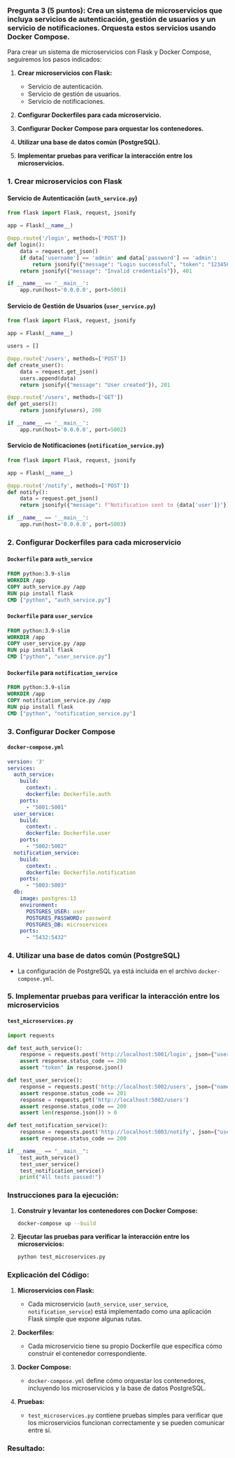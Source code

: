 ### Pregunta 3 (5 puntos): Crea un sistema de microservicios que incluya servicios de autenticación, gestión de usuarios y un servicio de notificaciones. Orquesta estos servicios usando Docker Compose.

Para crear un sistema de microservicios con Flask y Docker Compose, seguiremos los pasos indicados:

1. **Crear microservicios con Flask:**
   - Servicio de autenticación.
   - Servicio de gestión de usuarios.
   - Servicio de notificaciones.

2. **Configurar Dockerfiles para cada microservicio.**
3. **Configurar Docker Compose para orquestar los contenedores.**
4. **Utilizar una base de datos común (PostgreSQL).**
5. **Implementar pruebas para verificar la interacción entre los microservicios.**

### 1. Crear microservicios con Flask

#### Servicio de Autenticación (`auth_service.py`)
```python
from flask import Flask, request, jsonify

app = Flask(__name__)

@app.route('/login', methods=['POST'])
def login():
    data = request.get_json()
    if data['username'] == 'admin' and data['password'] == 'admin':
        return jsonify({"message": "Login successful", "token": "123456"}), 200
    return jsonify({"message": "Invalid credentials"}), 401

if __name__ == '__main__':
    app.run(host='0.0.0.0', port=5001)
```

#### Servicio de Gestión de Usuarios (`user_service.py`)
```python
from flask import Flask, request, jsonify

app = Flask(__name__)

users = []

@app.route('/users', methods=['POST'])
def create_user():
    data = request.get_json()
    users.append(data)
    return jsonify({"message": "User created"}), 201

@app.route('/users', methods=['GET'])
def get_users():
    return jsonify(users), 200

if __name__ == '__main__':
    app.run(host='0.0.0.0', port=5002)
```

#### Servicio de Notificaciones (`notification_service.py`)
```python
from flask import Flask, request, jsonify

app = Flask(__name__)

@app.route('/notify', methods=['POST'])
def notify():
    data = request.get_json()
    return jsonify({"message": f"Notification sent to {data['user']}"}), 200

if __name__ == '__main__':
    app.run(host='0.0.0.0', port=5003)
```

### 2. Configurar Dockerfiles para cada microservicio

#### `Dockerfile` para `auth_service`
```Dockerfile
FROM python:3.9-slim   
WORKDIR /app
COPY auth_service.py /app
RUN pip install flask
CMD ["python", "auth_service.py"]
```

#### `Dockerfile` para `user_service`
```Dockerfile
FROM python:3.9-slim
WORKDIR /app
COPY user_service.py /app
RUN pip install flask
CMD ["python", "user_service.py"]
```

#### `Dockerfile` para `notification_service`
```Dockerfile
FROM python:3.9-slim
WORKDIR /app
COPY notification_service.py /app
RUN pip install flask
CMD ["python", "notification_service.py"]
```

### 3. Configurar Docker Compose

#### `docker-compose.yml`
```yaml
version: '3'
services:
  auth_service:
    build:
      context: .
      dockerfile: Dockerfile.auth
    ports:
      - "5001:5001"
  user_service:
    build:
      context: .
      dockerfile: Dockerfile.user
    ports:
      - "5002:5002"
  notification_service:
    build:
      context: .
      dockerfile: Dockerfile.notification
    ports:
      - "5003:5003"
  db:
    image: postgres:13
    environment:
      POSTGRES_USER: user
      POSTGRES_PASSWORD: password
      POSTGRES_DB: microservices
    ports:
      - "5432:5432"
```

### 4. Utilizar una base de datos común (PostgreSQL)
- La configuración de PostgreSQL ya está incluida en el archivo `docker-compose.yml`.

### 5. Implementar pruebas para verificar la interacción entre los microservicios

#### `test_microservices.py`
```python
import requests

def test_auth_service():
    response = requests.post('http://localhost:5001/login', json={"username": "admin", "password": "admin"})
    assert response.status_code == 200
    assert "token" in response.json()

def test_user_service():
    response = requests.post('http://localhost:5002/users', json={"name": "testuser"})
    assert response.status_code == 201
    response = requests.get('http://localhost:5002/users')
    assert response.status_code == 200
    assert len(response.json()) > 0

def test_notification_service():
    response = requests.post('http://localhost:5003/notify', json={"user": "testuser"})
    assert response.status_code == 200

if __name__ == "__main__":
    test_auth_service()
    test_user_service()
    test_notification_service()
    print("All tests passed!")
```

### Instrucciones para la ejecución:

1. **Construir y levantar los contenedores con Docker Compose:**
   ```bash
   docker-compose up --build
   ```

2. **Ejecutar las pruebas para verificar la interacción entre los microservicios:**
   ```bash
   python test_microservices.py
   ```

### Explicación del Código:

1. **Microservicios con Flask:**
   - Cada microservicio (`auth_service`, `user_service`, `notification_service`) está implementado como una aplicación Flask simple que expone algunas rutas.
   
2. **Dockerfiles:**
   - Cada microservicio tiene su propio Dockerfile que especifica cómo construir el contenedor correspondiente.

3. **Docker Compose:**
   - `docker-compose.yml` define cómo orquestar los contenedores, incluyendo los microservicios y la base de datos PostgreSQL.

4. **Pruebas:**
   - `test_microservices.py` contiene pruebas simples para verificar que los microservicios funcionan correctamente y se pueden comunicar entre sí.

### Resultado:


 